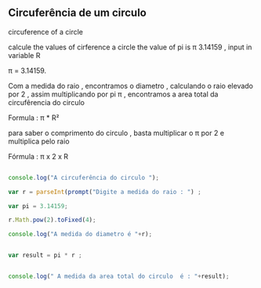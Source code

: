 ## Circuferência de um circulo 

circuference of a circle 

calcule the values of cirference a circle the value of pi is π 3.14159 , input in variable R


<p> π = 3.14159. </p>

<p> Com a medida do raio , encontramos o diametro , calculando o raio elevado por 2 , assim multiplicando por pi π , encontramos a area total da circufêrencia do circulo   </p>

<p> Formula : π * R² </p>

<p> para saber o comprimento do circulo , basta multiplicar o π por 2 e multiplica pelo raio </p>

<p> Fórmula : π x 2 x R </p>

```javascript

console.log("A circuferência do circulo ");

var r = parseInt(prompt("Digite a medida do raio : ") ;

var pi = 3.14159;

r.Math.pow(2).toFixed(4);

console.log("A medida do diametro é "+r);


var result = pi * r ; 


console.log(" A medida da area total do circulo  é : "+result);



```

